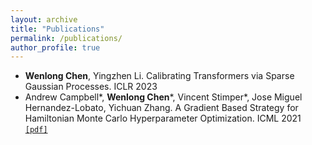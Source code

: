 ```yaml
---
layout: archive
title: "Publications"
permalink: /publications/
author_profile: true
---
```


* **Wenlong Chen**, Yingzhen Li. Calibrating Transformers via Sparse Gaussian Processes. ICLR 2023
* Andrew Campbell\*, **Wenlong Chen**\*, Vincent Stimper\*, Jose Miguel Hernandez-Lobato, Yichuan Zhang. A Gradient Based Strategy for Hamiltonian Monte Carlo Hyperparameter Optimization. ICML 2021 [`[pdf]`](http://proceedings.mlr.press/v139/campbell21a/campbell21a.pdf) 
